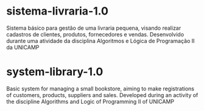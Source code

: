 # sistema-livraria-1.0
Sistema básico para gestão de uma livraria pequena, visando realizar cadastros de clientes, produtos, fornecedores e vendas. Desenvolvido durante uma atividade da disciplina Algoritmos e Lógica de Programação II da UNICAMP

# system-library-1.0
Basic system for managing a small bookstore, aiming to make registrations of customers, products, suppliers and sales. Developed during an activity of the discipline Algorithms and Logic of Programming II of UNICAMP
